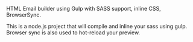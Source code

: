 HTML Email builder using Gulp with SASS support, inline CSS, BrowserSync.

This is a node.js project that will compile and inline your sass using gulp. Browser sync is also used to hot-reload your preview.